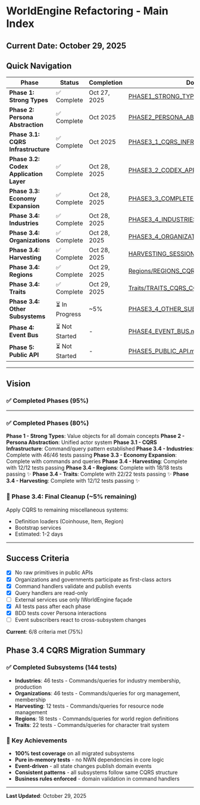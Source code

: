 # WorldEngine Refactoring - Main Index
**Current Date**: October 29, 2025
---
## Quick Navigation
| Phase | Status | Completion | Document |
|-------|--------|------------|----------|
| **Phase 1: Strong Types** | ✅ Complete | Oct 27, 2025 | [PHASE1_STRONG_TYPES.md](PHASE1_STRONG_TYPES.md) |
| **Phase 2: Persona Abstraction** | ✅ Complete | Oct 2025 | [PHASE2_PERSONA_ABSTRACTION.md](PHASE2_PERSONA_ABSTRACTION.md) |
| **Phase 3.1: CQRS Infrastructure** | ✅ Complete | Oct 2025 | [PHASE3_1_CQRS_INFRASTRUCTURE.md](PHASE3_1_CQRS_INFRASTRUCTURE.md) |
| **Phase 3.2: Codex Application Layer** | ✅ Complete | Oct 28, 2025 | [PHASE3_2_CODEX_APPLICATION.md](PHASE3_2_CODEX_APPLICATION.md) |
| **Phase 3.3: Economy Expansion** | ✅ Complete | Oct 28, 2025 | [PHASE3_3_COMPLETE.md](PHASE3_3_COMPLETE.md) |
| **Phase 3.4: Industries** | ✅ Complete | Oct 28, 2025 | [PHASE3_4_INDUSTRIES_COMPLETE.md](PHASE3_4_INDUSTRIES_COMPLETE.md) |
| **Phase 3.4: Organizations** | ✅ Complete | Oct 28, 2025 | [PHASE3_4_ORGANIZATIONS_CQRS_COMPLETE.md](PHASE3_4_ORGANIZATIONS_CQRS_COMPLETE.md) |
| **Phase 3.4: Harvesting** | ✅ Complete | Oct 28, 2025 | [HARVESTING_SESSION_COMPLETE.md](HARVESTING_SESSION_COMPLETE.md) |
| **Phase 3.4: Regions** | ✅ Complete | Oct 29, 2025 | [Regions/REGIONS_CQRS_COMPLETE.md](Regions/REGIONS_CQRS_COMPLETE.md) |
| **Phase 3.4: Traits** | ✅ Complete | Oct 29, 2025 | [Traits/TRAITS_CQRS_COMPLETE.md](Traits/TRAITS_CQRS_COMPLETE.md) |
| **Phase 3.4: Other Subsystems** | ⏳ In Progress | ~5% | [PHASE3_4_OTHER_SUBSYSTEMS.md](PHASE3_4_OTHER_SUBSYSTEMS.md) |
| **Phase 4: Event Bus** | ⏳ Not Started | - | [PHASE4_EVENT_BUS.md](PHASE4_EVENT_BUS.md) |
| **Phase 5: Public API** | ⏳ Not Started | - | [PHASE5_PUBLIC_API.md](PHASE5_PUBLIC_API.md) |
---
## Vision
### ✅ Completed Phases (95%)
---
### ✅ Completed Phases (80%)
**Phase 1 - Strong Types**: Value objects for all domain concepts
**Phase 2 - Persona Abstraction**: Unified actor system
**Phase 3.1 - CQRS Infrastructure**: Command/query pattern established
**Phase 3.4 - Industries**: Complete with 46/46 tests passing
**Phase 3.3 - Economy Expansion**: Complete with commands and queries
**Phase 3.4 - Harvesting**: Complete with 12/12 tests passing
**Phase 3.4 - Regions**: Complete with 18/18 tests passing ✨
**Phase 3.4 - Traits**: Complete with 22/22 tests passing ✨
**Phase 3.4 - Harvesting**: Complete with 12/12 tests passing ✨
### 🚧 Phase 3.4: Final Cleanup (~5% remaining)
Apply CQRS to remaining miscellaneous systems:
- Definition loaders (Coinhouse, Item, Region)
- Bootstrap services
- Estimated: 1-2 days
---
## Success Criteria
- [x] No raw primitives in public APIs
- [x] Organizations and governments participate as first-class actors
- [x] Command handlers validate and publish events
- [x] Query handlers are read-only
- [ ] External services use only IWorldEngine façade
- [x] All tests pass after each phase
- [x] BDD tests cover Persona interactions
- [ ] Event subscribers react to cross-subsystem changes

**Current**: 6/8 criteria met (75%)

## Phase 3.4 CQRS Migration Summary

### ✅ Completed Subsystems (144 tests)
- **Industries**: 46 tests - Commands/queries for industry membership, production
- **Organizations**: 46 tests - Commands/queries for org management, membership
- **Harvesting**: 12 tests - Commands/queries for resource node management
- **Regions**: 18 tests - Commands/queries for world region definitions
- **Traits**: 22 tests - Commands/queries for character trait system

### 🎯 Key Achievements
- **100% test coverage** on all migrated subsystems
- **Pure in-memory tests** - no NWN dependencies in core logic
- **Event-driven** - all state changes publish domain events
- **Consistent patterns** - all subsystems follow same CQRS structure
- **Business rules enforced** - domain validation in command handlers

---
**Last Updated**: October 29, 2025
